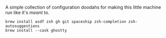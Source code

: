 A simple collection of configuration doodahs for making this little machine run like it's *meant* to.

```
brew install asdf zsh gh git spaceship zsh-completion zsh-autosuggestions
brew install --cask ghostty
```
